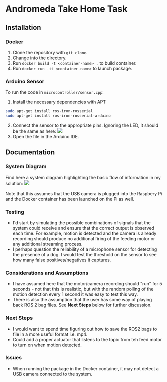 # Andromeda Take Home Task

## Installation

### Docker
1. Clone the repository with `git clone`.
2. Change into the directory.
3. Run `docker build -t <container-name> .` to build container.
4. Run `docker run -it <container-name>` to launch package.

### Arduino Sensor
To run the code in `microcontroller/sensor.cpp`:
1. Install the necessary dependencies with APT
```bash
sudo apt-get install ros-iron-rosserial
sudo apt-get install ros-iron-rosserial-arduino
```
2. Connect the sensor to the appropriate pins. Ignoring the LED, it should be the same as here:
![](https://i0.wp.com/randomnerdtutorials.com/wp-content/uploads/2016/10/microphone-sound-sensor_bb.png?w=676&quality=100&strip=all&ssl=1)
3. Open the file in the Arduino IDE.

## Documentation

### System Diagram
Find here a system diagram highlighting the basic flow of information in my solution:
![](https://res.cloudinary.com/df6vf0noc/image/upload/v1713531148/system_diagram_bsk8h4.jpg)

Note that this assumes that the USB camera is plugged into the Raspbery Pi and the Docker container has been launched on the Pi as well.

### Testing
- I'd start by simulating the possible combinations of signals that the system could receive and ensure that the correct output is observed each time. For example, motion is detected and the camera is already recording should produce no additional firing of the feeding motor or any additional streaming process.
- I perhaps question the reliability of a microphone sensor for detecting the presence of a dog. I would test the threshold on the sensor to see how many false positives/negatives it captures.

### Considerations and Assumptions
- I have assumed here that the motor/camera recording should "run" for 5 seconds - not that this is realistic, but with the random polling of the motion detection every 1 second it was easy to test this way.
- There is also the assumption that the user has some way of playing back ROS 2 bag files. See **Next Steps** below for further discussion.

### Next Steps
- I would want to spend time figuring out how to save the ROS2 bags to file in a more useful format i.e. mp4.
- Could add a proper actuator that listens to the topic from teh feed motor to turn on when motion detected.

### Issues
- When running the package in the Docker container, it may not detect a USB camera connected to the system.
